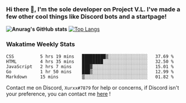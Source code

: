### Hi there 👋, I'm the sole developer on Project V.L. I've made a few other cool things like Discord bots and a startpage!
**![Anurag's GitHub stats](https://github-readme-stats.vercel.app/api?username=5late&count_private=true&show_icons=true&theme=tokyonight)**
[![Top Langs](https://github-readme-stats.vercel.app/api/top-langs/?username=5late&theme=ayu-mirage)](https://github.com/anuraghazra/github-readme-stats)

### Wakatime Weekly Stats

<!--START_SECTION:waka-->
```text
CSS          5 hrs 19 mins   █████████▒░░░░░░░░░░░░░░░   37.69 % 
HTML         4 hrs 35 mins   ████████░░░░░░░░░░░░░░░░░   32.50 % 
JavaScript   2 hrs 7 mins    ███▓░░░░░░░░░░░░░░░░░░░░░   15.01 % 
Go           1 hr 50 mins    ███▒░░░░░░░░░░░░░░░░░░░░░   12.99 % 
Markdown     15 mins         ▒░░░░░░░░░░░░░░░░░░░░░░░░   01.82 % 
```
<!--END_SECTION:waka-->

Contact me on Discord, ``Xurxx#7879`` for help or concerns, if Discord isn't your preference, you can contact me [here](https://github.com/5late/5late/issues) !
